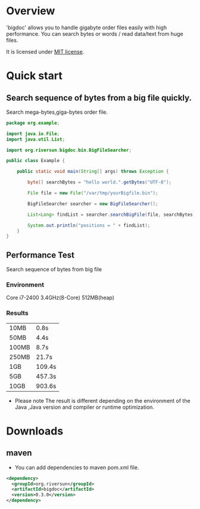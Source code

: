 # Overview
'bigdoc' allows you to handle gigabyte order files easily with high performance.
You can search bytes or words / read data/text from huge files.

It is licensed under [MIT license](https://opensource.org/licenses/MIT).

# Quick start
## Search sequence of bytes from a big file quickly.

Search mega-bytes,giga-bytes order file.

```java
package org.example;

import java.io.File;
import java.util.List;

import org.riversun.bigdoc.bin.BigFileSearcher;

public class Example {

	public static void main(String[] args) throws Exception {

		byte[] searchBytes = "hello world.".getBytes("UTF-8");

		File file = new File("/var/tmp/yourBigfile.bin");

		BigFileSearcher searcher = new BigFileSearcher();

		List<Long> findList = searcher.searchBigFile(file, searchBytes);

		System.out.println("positions = " + findList);
	}
}
```
## Performance Test
Search sequence of bytes from big file

### Environment
Core i7-2400 3.4GHz(8-Core) 512MB(heap)<br>

### Results

<table>
<tr><td>10MB</td><td>0.8s</td></tr>
<tr><td>50MB</td><td>4.4s</td></tr>
<tr><td>100MB</td><td>8.7s</td></tr>
<tr><td>250MB</td><td>21.7s</td></tr>
<tr><td>1GB</td><td>109.4s</td></tr>
<tr><td>5GB</td><td>457.3s</td></tr>
<tr><td>10GB</td><td>903.6s</td></tr>
</table>


- Please note
The result is different depending on the environment of the Java ,Java version and compiler or runtime optimization.


# Downloads
## maven
- You can add dependencies to maven pom.xml file.
```xml
<dependency>
  <groupId>org.riversun</groupId>
  <artifactId>bigdoc</artifactId>
  <version>0.3.0</version>
</dependency>
```
